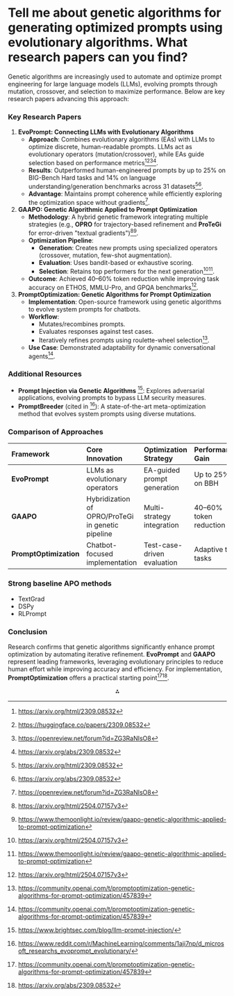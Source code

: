 # Tell me about genetic algorithms for generating optimized prompts using evolutionary algorithms.  What research papers can you find?

Genetic algorithms are increasingly used to automate and optimize prompt engineering for large language models (LLMs), evolving prompts through mutation, crossover, and selection to maximize performance. Below are key research papers advancing this approach:

### Key Research Papers

1. **EvoPrompt: Connecting LLMs with Evolutionary Algorithms**
    - **Approach**: Combines evolutionary algorithms (EAs) with LLMs to optimize discrete, human-readable prompts. LLMs act as evolutionary operators (mutation/crossover), while EAs guide selection based on performance metrics[^3][^4][^5][^6].
    - **Results**: Outperformed human-engineered prompts by up to 25% on BIG-Bench Hard tasks and 14% on language understanding/generation benchmarks across 31 datasets[^3][^6].
    - **Advantage**: Maintains prompt coherence while efficiently exploring the optimization space without gradients[^5].
2. **GAAPO: Genetic Algorithmic Applied to Prompt Optimization**
    - **Methodology**: A hybrid genetic framework integrating multiple strategies (e.g., **OPRO** for trajectory-based refinement and **ProTeGi** for error-driven "textual gradients")[^1][^2].
    - **Optimization Pipeline**:
        - **Generation**: Creates new prompts using specialized operators (crossover, mutation, few-shot augmentation).
        - **Evaluation**: Uses bandit-based or exhaustive scoring.
        - **Selection**: Retains top performers for the next generation[^1][^2].
    - **Outcome**: Achieved 40–60% token reduction while improving task accuracy on ETHOS, MMLU-Pro, and GPQA benchmarks[^1].
3. **PromptOptimization: Genetic Algorithms for Prompt Optimization**
    - **Implementation**: Open-source framework using genetic algorithms to evolve system prompts for chatbots.
    - **Workflow**:
        - Mutates/recombines prompts.
        - Evaluates responses against test cases.
        - Iteratively refines prompts using roulette-wheel selection[^7].
    - **Use Case**: Demonstrated adaptability for dynamic conversational agents[^7].

### Additional Resources

- **Prompt Injection via Genetic Algorithms** [^8]: Explores adversarial applications, evolving prompts to bypass LLM security measures.
- **PromptBreeder** (cited in [^9]): A state-of-the-art meta-optimization method that evolves system prompts using diverse mutations.


### Comparison of Approaches

| Framework | Core Innovation | Optimization Strategy | Performance Gain |
| :-- | :-- | :-- | :-- |
| **EvoPrompt** | LLMs as evolutionary operators | EA-guided prompt generation | Up to 25% on BBH |
| **GAAPO** | Hybridization of OPRO/ProTeGi in genetic pipeline | Multi-strategy integration | 40–60% token reduction |
| **PromptOptimization** | Chatbot-focused implementation | Test-case-driven evaluation | Adaptive to tasks |

### Strong baseline APO methods

- TextGrad
- DSPy
- RLPrompt

### Conclusion

Research confirms that genetic algorithms significantly enhance prompt optimization by automating iterative refinement. **EvoPrompt** and **GAAPO** represent leading frameworks, leveraging evolutionary principles to reduce human effort while improving accuracy and efficiency. For implementation, **PromptOptimization** offers a practical starting point[^7][^6].

<div style="text-align: center">⁂</div>

[^1]: https://arxiv.org/html/2504.07157v3

[^2]: https://www.themoonlight.io/review/gaapo-genetic-algorithmic-applied-to-prompt-optimization

[^3]: https://arxiv.org/html/2309.08532

[^4]: https://huggingface.co/papers/2309.08532

[^5]: https://openreview.net/forum?id=ZG3RaNIsO8

[^6]: https://arxiv.org/abs/2309.08532

[^7]: https://community.openai.com/t/promptoptimization-genetic-algorithms-for-prompt-optimization/457839

[^8]: https://www.brightsec.com/blog/llm-prompt-injection/

[^9]: https://www.reddit.com/r/MachineLearning/comments/1aji7np/d_microsoft_researchs_evoprompt_evolutionary/

[^10]: https://www.reddit.com/r/MachineLearning/comments/1edgtft/d_i_created_promptimizer_a_genetic_algorithm/

[^11]: https://github.com/AmanPriyanshu/GeneticPromptLab

[^12]: https://www.datacamp.com/tutorial/genetic-algorithm-python

[^13]: https://ai.gopubby.com/evoprompt-evolutionary-algorithms-meets-prompt-engineering-a-powerful-duo-c30c427e88cc

[^14]: https://brightsec.com/blog/llm-prompt-injection/

[^15]: https://hub.athina.ai/research-papers/b783c9c35b334596a432c755829a3f42/

[^16]: https://www.themoonlight.io/de/review/gaapo-genetic-algorithmic-applied-to-prompt-optimization
